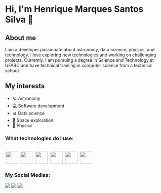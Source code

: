 # Hi, I'm Henrique Marques Santos Silva 👋

## About me
I am a developer passionate about astronomy, data science, physics, and technology. I love exploring new technologies and working on challenging projects. Currently, I am pursuing a degree in Science and Technology at UFABC and have technical training in computer science from a technical school.

## My interests
- 🪐 Astronomy
- 💻 Software development
- 📊 Data science
- 🚀 Space exploration
- 🔭 Physics

<!--## My projects
Here are some of my astronomy-related projects:
- Project name 1
- Project name 2

## Get in touch
Feel free to contact me through LinkedIn or Twitter.

<div>
   <img src="https://th.bing.com/th/id/OIG.aA9DzmhwX3FY1lLy2Z.V?pid=ImgGn" widht="100" height="100" style="max-width: 100%"></img>
</div>-->

### What technologies do I use:
<div style = "display_block"><br/>
   <img src="https://cdn.jsdelivr.net/gh/devicons/devicon/icons/html5/html5-original.svg" width="40" height="40" style="max-width: 100%; margin:0 2px; align: center"/>
   <img src="https://cdn.jsdelivr.net/gh/devicons/devicon/icons/css3/css3-original.svg" width="40" height="40" style="max-width: 100%; margin:0 2px;"/>
   <img src="https://cdn.jsdelivr.net/gh/devicons/devicon/icons/javascript/javascript-original.svg" width="40" height="40" style="max-width: 100%; margin:0 2px;"/>
   <img src="https://cdn.jsdelivr.net/gh/devicons/devicon/icons/python/python-original.svg" width="40" height="40" style="max-width: 100%; margin:0 2px;"/>
   <img src="https://cdn.jsdelivr.net/gh/devicons/devicon/icons/django/django-plain.svg" width="40" height="40" style="max-width: 100%; margin:0 2px;"/>
   <img src="https://cdn.jsdelivr.net/gh/devicons/devicon/icons/bootstrap/bootstrap-original.svg" width="40" height="40" style="max-width: 100%; margin:0 2px;"/>
</div>

### My Social Medias:
<div style=“display: flex; align-items: center;”> 
   <img src=“https://cdn.jsdelivr.net/gh/devicons/devicon/icons/html5/html5-original.svg” width=“40” height=“40” style=“max-width: 100%; margin-right: 10px;”> 
   <img src=“https://i.imgur.com/4d5e6f.png” width=“40” height=“40” style=“max-width: 100%; margin-right: 10px;”> 
   <img src=“https://i.imgur.com/7g8h9i.png” width=“40” height=“40” style=“max-width: 100%; margin-right: 10px;”> 
</div>
